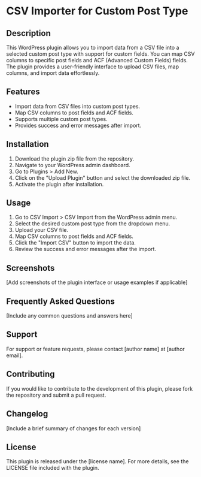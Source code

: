 # CSV Importer for Custom Post Type

## Description
This WordPress plugin allows you to import data from a CSV file into a selected custom post type with support for custom fields. You can map CSV columns to specific post fields and ACF (Advanced Custom Fields) fields. The plugin provides a user-friendly interface to upload CSV files, map columns, and import data effortlessly.

## Features
- Import data from CSV files into custom post types.
- Map CSV columns to post fields and ACF fields.
- Supports multiple custom post types.
- Provides success and error messages after import.

## Installation
1. Download the plugin zip file from the repository.
2. Navigate to your WordPress admin dashboard.
3. Go to Plugins > Add New.
4. Click on the "Upload Plugin" button and select the downloaded zip file.
5. Activate the plugin after installation.

## Usage
1. Go to CSV Import > CSV Import from the WordPress admin menu.
2. Select the desired custom post type from the dropdown menu.
3. Upload your CSV file.
4. Map CSV columns to post fields and ACF fields.
5. Click the "Import CSV" button to import the data.
6. Review the success and error messages after the import.

## Screenshots
[Add screenshots of the plugin interface or usage examples if applicable]

## Frequently Asked Questions
[Include any common questions and answers here]

## Support
For support or feature requests, please contact [author name] at [author email].

## Contributing
If you would like to contribute to the development of this plugin, please fork the repository and submit a pull request.

## Changelog
[Include a brief summary of changes for each version]

## License
This plugin is released under the [license name]. For more details, see the LICENSE file included with the plugin.

